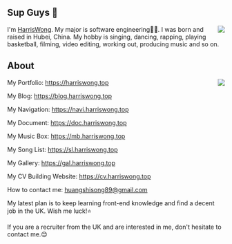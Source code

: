 ## Sup Guys 👋
<img align="right" src="https://count.getloli.com/get/@:hassanblog?theme=rule34">I'm [HarrisWong](https://harriswong.top). My major is software engineering👨‍💻. I was born and raised in Hubei, China. My hobby is singing, dancing, rapping, playing basketball, filming, video editing, working out, producing music and so on.

## About
<img align="right" src="https://github-readme-stats-harris.vercel.app/api?username=harrisblog&theme=cobalt&show_icons=true&count_private=true">

My Portfolio: https://harriswong.top

My Blog: https://blog.harriswong.top

My Navigation: https://navi.harriswong.top

My Document: https://doc.harriswong.top

My Music Box: https://mb.harriswong.top

My Song List: https://sl.harriswong.top

My Gallery: https://gal.harriswong.top

My CV Building Website: https://cv.harriswong.top

How to contact me: [huangshisong89@gmail.com](mailto:huangshisong89@gmail.com)

My latest plan is to keep learning front-end knowledge and find a decent job in the UK. Wish me luck!⭐

If you are a recruiter from the UK and are interested in me, don't hesitate to contact me.😊
